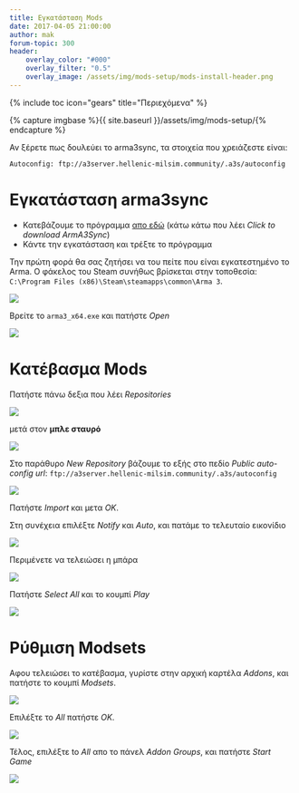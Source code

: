 ```yaml
---
title: Εγκατάσταση Mods
date: 2017-04-05 21:00:00
author: mak
forum-topic: 300
header:
    overlay_color: "#000"
    overlay_filter: "0.5"
    overlay_image: /assets/img/mods-setup/mods-install-header.png
---
```


{% include toc icon="gears" title="Περιεχόμενα" %}

{% capture imgbase %}{{ site.baseurl }}/assets/img/mods-setup/{% endcapture %}

Αν ξέρετε πως δουλεύει το arma3sync, τα στοιχεία που χρειάζεστε είναι:

```
Autoconfig: ftp://a3server.hellenic-milsim.community/.a3s/autoconfig
```


# Εγκατάσταση arma3sync

* Κατεβάζουμε το πρόγραμμα [απο εδώ](a3sdownload) (κάτω κάτω που λέει _Click to download ArmA3Sync_)
* Κάντε την εγκατάσταση και τρέξτε το πρόγραμμα

Την πρώτη φορά θα σας ζητήσει να του πείτε που είναι εγκατεστημένο το Arma. Ο φάκελος του Steam συνήθως βρίσκεται στην τοποθεσία: `C:\Program Files (x86)\Steam\steamapps\common\Arma 3`.

<img src="{{ imgbase }}1.png" class="align-center">

Βρείτε το `arma3_x64.exe` και πατήστε _Open_

<img src="{{ imgbase }}2.jpg" class="align-center">



# Κατέβασμα Mods

Πατήστε πάνω δεξια που λέει _Repositories_

<img src="{{ imgbase }}3.jpg" class="align-center">

μετά στον **μπλε σταυρό**

<img src="{{ imgbase }}4.jpg" class="align-center">

Στο παράθυρο _New Repository_ βάζουμε το εξής στο πεδίο _Public auto-config url_: `ftp://a3server.hellenic-milsim.community/.a3s/autoconfig`

<img src="{{ imgbase }}5.jpg" class="align-center">

Πατήστε _Import_ και μετα _ΟΚ_.

Στη συνέχεια επιλέξτε _Notify_ και _Auto_, και πατάμε το τελευταίο εικονίδιο

<img src="{{ imgbase }}7.jpg" class="align-center">

Περιμένετε να τελειώσει η μπάρα

<img src="{{ imgbase }}8.jpg" class="align-center">

Πατήστε _Select All_ και το κουμπί _Play_ <i class="fa fa-play" aria-hidden="true"></i>

<img src="{{ imgbase }}9.png" class="align-center">


# Ρύθμιση Modsets

Αφου τελειώσει το κατέβασμα, γυρίστε στην αρχική καρτέλα _Addons_, και πατήστε το κουμπί
_Modsets_.

<img src="{{ imgbase }}10.jpg" class="align-center">

Επιλέξτε το _All_ πατήστε _ΟΚ_.

<img src="{{ imgbase }}11.jpg" class="align-center">

Τέλος, επιλέξτε to _All_ απο το πάνελ _Addon Groups_, και πατήστε _Start Game_

<img src="{{ imgbase }}12.png" class="align-center">

[a3sdownload]: http://www.armaholic.com/page.php?id=22199

